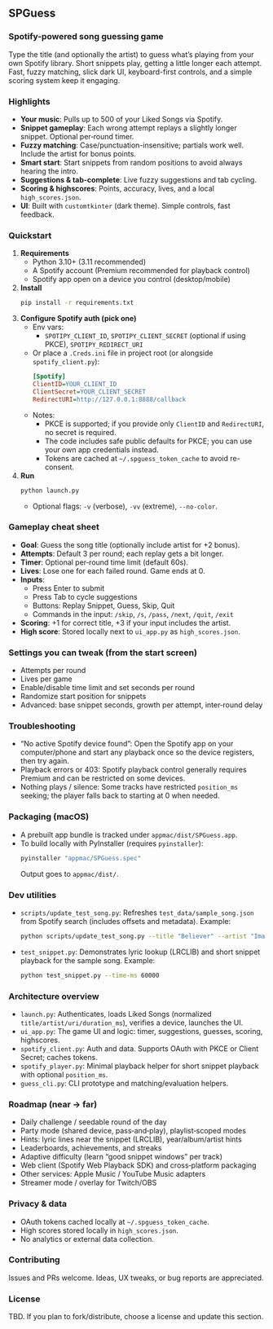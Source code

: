 ## SPGuess

### Spotify-powered song guessing game

Type the title (and optionally the artist) to guess what’s playing from your own Spotify library. Short snippets play, getting a little longer each attempt. Fast, fuzzy matching, slick dark UI, keyboard-first controls, and a simple scoring system keep it engaging.

### Highlights
- **Your music**: Pulls up to 500 of your Liked Songs via Spotify.
- **Snippet gameplay**: Each wrong attempt replays a slightly longer snippet. Optional per‑round timer.
- **Fuzzy matching**: Case/punctuation-insensitive; partials work well. Include the artist for bonus points.
- **Smart start**: Start snippets from random positions to avoid always hearing the intro.
- **Suggestions & tab-complete**: Live fuzzy suggestions and tab cycling.
- **Scoring & highscores**: Points, accuracy, lives, and a local `high_scores.json`.
- **UI**: Built with `customtkinter` (dark theme). Simple controls, fast feedback.

### Quickstart
1. **Requirements**
   - Python 3.10+ (3.11 recommended)
   - A Spotify account (Premium recommended for playback control)
   - Spotify app open on a device you control (desktop/mobile)
2. **Install**
   ```bash
   pip install -r requirements.txt
   ```
3. **Configure Spotify auth (pick one)**
   - Env vars:
     - `SPOTIPY_CLIENT_ID`, `SPOTIPY_CLIENT_SECRET` (optional if using PKCE), `SPOTIPY_REDIRECT_URI`
   - Or place a `.Creds.ini` file in project root (or alongside `spotify_client.py`):
     ```ini
     [Spotify]
     ClientID=YOUR_CLIENT_ID
     ClientSecret=YOUR_CLIENT_SECRET
     RedirectURI=http://127.0.0.1:8888/callback
     ```
   - Notes:
     - PKCE is supported; if you provide only `ClientID` and `RedirectURI`, no secret is required.
     - The code includes safe public defaults for PKCE; you can use your own app credentials instead.
     - Tokens are cached at `~/.spguess_token_cache` to avoid re-consent.
4. **Run**
   ```bash
   python launch.py
   ```
   - Optional flags: `-v` (verbose), `-vv` (extreme), `--no-color`.

### Gameplay cheat sheet
- **Goal**: Guess the song title (optionally include artist for +2 bonus).
- **Attempts**: Default 3 per round; each replay gets a bit longer.
- **Timer**: Optional per‑round time limit (default 60s).
- **Lives**: Lose one for each failed round. Game ends at 0.
- **Inputs**:
  - Press Enter to submit
  - Press Tab to cycle suggestions
  - Buttons: Replay Snippet, Guess, Skip, Quit
  - Commands in the input: `/skip`, `/s`, `/pass`, `/next`, `/quit`, `/exit`
- **Scoring**: +1 for correct title, +3 if your input includes the artist.
- **High score**: Stored locally next to `ui_app.py` as `high_scores.json`.

### Settings you can tweak (from the start screen)
- Attempts per round
- Lives per game
- Enable/disable time limit and set seconds per round
- Randomize start position for snippets
- Advanced: base snippet seconds, growth per attempt, inter‑round delay

### Troubleshooting
- “No active Spotify device found”: Open the Spotify app on your computer/phone and start any playback once so the device registers, then try again.
- Playback errors or 403: Spotify playback control generally requires Premium and can be restricted on some devices.
- Nothing plays / silence: Some tracks have restricted `position_ms` seeking; the player falls back to starting at 0 when needed.

### Packaging (macOS)
- A prebuilt app bundle is tracked under `appmac/dist/SPGuess.app`.
- To build locally with PyInstaller (requires `pyinstaller`):
  ```bash
  pyinstaller "appmac/SPGuess.spec"
  ```
  Output goes to `appmac/dist/`.

### Dev utilities
- `scripts/update_test_song.py`: Refreshes `test_data/sample_song.json` from Spotify search (includes offsets and metadata). Example:
  ```bash
  python scripts/update_test_song.py --title "Believer" --artist "Imagine Dragons"
  ```
- `test_snippet.py`: Demonstrates lyric lookup (LRCLIB) and short snippet playback for the sample song. Example:
  ```bash
  python test_snippet.py --time-ms 60000
  ```

### Architecture overview
- `launch.py`: Authenticates, loads Liked Songs (normalized `title/artist/uri/duration_ms`), verifies a device, launches the UI.
- `ui_app.py`: The game UI and logic: timer, suggestions, guesses, scoring, highscores.
- `spotify_client.py`: Auth and data. Supports OAuth with PKCE or Client Secret; caches tokens.
- `spotify_player.py`: Minimal playback helper for short snippet playback with optional `position_ms`.
- `guess_cli.py`: CLI prototype and matching/evaluation helpers.

### Roadmap (near → far)
- Daily challenge / seedable round of the day
- Party mode (shared device, pass‑and‑play), playlist‑scoped modes
- Hints: lyric lines near the snippet (LRCLIB), year/album/artist hints
- Leaderboards, achievements, and streaks
- Adaptive difficulty (learn “good snippet windows” per track)
- Web client (Spotify Web Playback SDK) and cross‑platform packaging
- Other services: Apple Music / YouTube Music adapters
- Streamer mode / overlay for Twitch/OBS

### Privacy & data
- OAuth tokens cached locally at `~/.spguess_token_cache`.
- High scores stored locally in `high_scores.json`.
- No analytics or external data collection.

### Contributing
Issues and PRs welcome. Ideas, UX tweaks, or bug reports are appreciated.

### License
TBD. If you plan to fork/distribute, choose a license and update this section.
